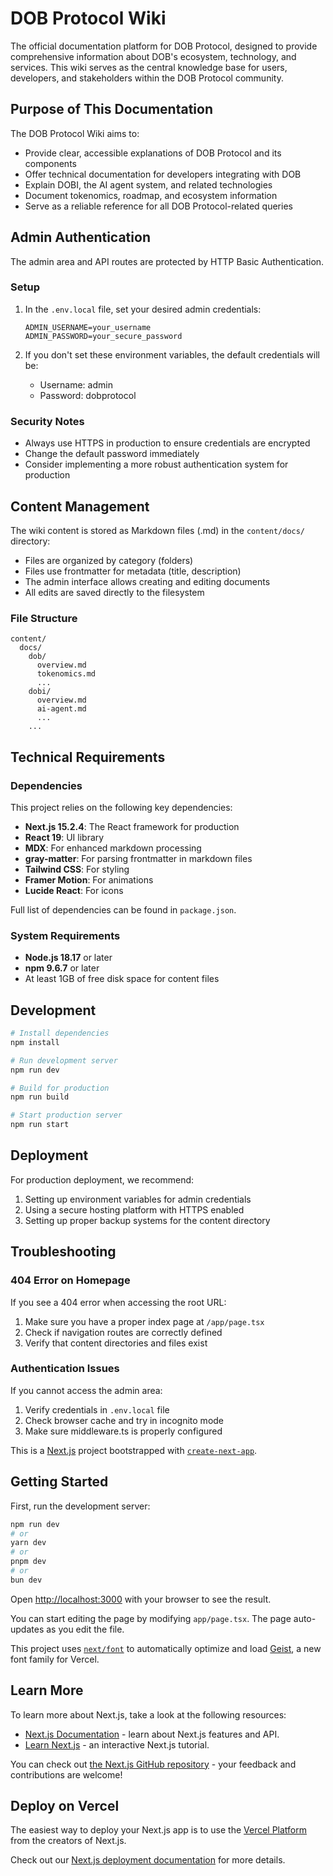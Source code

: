 # DOB Protocol Wiki

The official documentation platform for DOB Protocol, designed to provide comprehensive information about DOB's ecosystem, technology, and services. This wiki serves as the central knowledge base for users, developers, and stakeholders within the DOB Protocol community.

## Purpose of This Documentation

The DOB Protocol Wiki aims to:

- Provide clear, accessible explanations of DOB Protocol and its components
- Offer technical documentation for developers integrating with DOB
- Explain DOBI, the AI agent system, and related technologies
- Document tokenomics, roadmap, and ecosystem information
- Serve as a reliable reference for all DOB Protocol-related queries

## Admin Authentication

The admin area and API routes are protected by HTTP Basic Authentication.

### Setup

1. In the `.env.local` file, set your desired admin credentials:

   ```
   ADMIN_USERNAME=your_username
   ADMIN_PASSWORD=your_secure_password
   ```

2. If you don't set these environment variables, the default credentials will be:
   - Username: admin
   - Password: dobprotocol

### Security Notes

- Always use HTTPS in production to ensure credentials are encrypted
- Change the default password immediately
- Consider implementing a more robust authentication system for production

## Content Management

The wiki content is stored as Markdown files (.md) in the `content/docs/` directory:

- Files are organized by category (folders)
- Files use frontmatter for metadata (title, description)
- The admin interface allows creating and editing documents
- All edits are saved directly to the filesystem

### File Structure

```
content/
  docs/
    dob/
      overview.md
      tokenomics.md
      ...
    dobi/
      overview.md
      ai-agent.md
      ...
    ...
```

## Technical Requirements

### Dependencies

This project relies on the following key dependencies:

- **Next.js 15.2.4**: The React framework for production
- **React 19**: UI library
- **MDX**: For enhanced markdown processing
- **gray-matter**: For parsing frontmatter in markdown files
- **Tailwind CSS**: For styling
- **Framer Motion**: For animations
- **Lucide React**: For icons

Full list of dependencies can be found in `package.json`.

### System Requirements

- **Node.js 18.17** or later
- **npm 9.6.7** or later
- At least 1GB of free disk space for content files

## Development

```bash
# Install dependencies
npm install

# Run development server
npm run dev

# Build for production
npm run build

# Start production server
npm run start
```

## Deployment

For production deployment, we recommend:

1. Setting up environment variables for admin credentials
2. Using a secure hosting platform with HTTPS enabled
3. Setting up proper backup systems for the content directory

## Troubleshooting

### 404 Error on Homepage

If you see a 404 error when accessing the root URL:

1. Make sure you have a proper index page at `/app/page.tsx`
2. Check if navigation routes are correctly defined
3. Verify that content directories and files exist

### Authentication Issues

If you cannot access the admin area:

1. Verify credentials in `.env.local` file
2. Check browser cache and try in incognito mode
3. Make sure middleware.ts is properly configured

This is a [Next.js](https://nextjs.org) project bootstrapped with [`create-next-app`](https://nextjs.org/docs/app/api-reference/cli/create-next-app).

## Getting Started

First, run the development server:

```bash
npm run dev
# or
yarn dev
# or
pnpm dev
# or
bun dev
```

Open [http://localhost:3000](http://localhost:3000) with your browser to see the result.

You can start editing the page by modifying `app/page.tsx`. The page auto-updates as you edit the file.

This project uses [`next/font`](https://nextjs.org/docs/app/building-your-application/optimizing/fonts) to automatically optimize and load [Geist](https://vercel.com/font), a new font family for Vercel.

## Learn More

To learn more about Next.js, take a look at the following resources:

- [Next.js Documentation](https://nextjs.org/docs) - learn about Next.js features and API.
- [Learn Next.js](https://nextjs.org/learn) - an interactive Next.js tutorial.

You can check out [the Next.js GitHub repository](https://github.com/vercel/next.js) - your feedback and contributions are welcome!

## Deploy on Vercel

The easiest way to deploy your Next.js app is to use the [Vercel Platform](https://vercel.com/new?utm_medium=default-template&filter=next.js&utm_source=create-next-app&utm_campaign=create-next-app-readme) from the creators of Next.js.

Check out our [Next.js deployment documentation](https://nextjs.org/docs/app/building-your-application/deploying) for more details.

